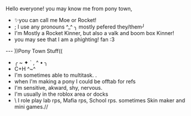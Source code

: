 Hello everyone! you may know me from pony town, 
- ✨you can call me Moe or Rocket!
- ; I use any pronouns ^_^ ╮
mostly pefered they/them╯
- I'm Mostly a Rocket Kinner, but also a valk and boom box Kinner!
- you may see that I am a phighting! fan :3

 --- ))Pony Town Stuff((
- ╭ ~ ✦ `  ,  ^ • ╮
- C+H ^~^
- I'm sometimes able to multitask. .
- when I'm making a pony I could be offtab for refs
- I'm sensitive, akward, shy, nervous.
- I'm usually in the roblox area or docks
- \\ I role play lab rps, Mafia rps, School rps. sometimes Skin maker and mini games.//
